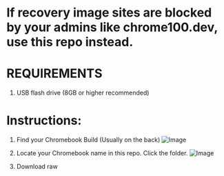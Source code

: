 # If recovery image sites are blocked by your admins like chrome100.dev, use this repo instead.


# REQUIREMENTS
  1. USB flash drive (8GB or higher recommended)


# Instructions:
  1. Find your Chromebook Build (Usually on the back)
![Image](https://github.com/user-attachments/assets/cd7190de-6648-4e45-b4f9-90d1986c2abc)


  2. Locate your Chromebook name in this repo. Click the folder.
  ![Image](https://github.com/user-attachments/assets/d702a18e-4344-4188-b968-6feaf99855c2)
  
  
  3. Download raw



